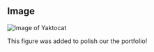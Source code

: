 ## Image

![Image of Yaktocat](https://octodex.github.com/images/yaktocat.png)

This figure was added to polish our the portfolio!
